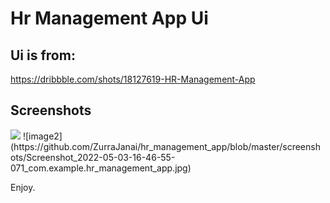 # Hr Management App Ui

## Ui is from:
https://dribbble.com/shots/18127619-HR-Management-App

## Screenshots

<img src="https://github.com/ZurraJanai/hr_management_app/blob/master/screenshots/Screenshot_2022-05-03-16-46-42-154_com.example.hr_management_app.jpg">
![image2](https://github.com/ZurraJanai/hr_management_app/blob/master/screenshots/Screenshot_2022-05-03-16-46-55-071_com.example.hr_management_app.jpg)


Enjoy.
